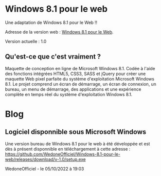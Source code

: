# Windows 8.1 pour le web

Une adaptation de Windows 8.1 pour le Web !!

Adresse de la version web : [Windows 8.1 pour le Web](https://wedoneofficiel.github.io/Boot-projets-Wedone-Officiel/Windows-8.1-pour-le-web-main/index.html).

Version actuelle : 1.0


## Qu'est-ce que c'est vraiment ? 

Maquette de conception en ligne de Microsoft Windows 8.1. Codée à l'aide des fonctions intégrées HTML5, CSS3, SASS et jQuery pour créer une maquette Web pixel parfaite du système d'exploitation Microsoft Windows 8.1. Le projet comprend un écran de démarrage, un écran de connexion, un bureau, un menu de démarrage, des applications et une expérience complète en temps réel du système d'exploitation Windows 8.1.

# Blog
## Logiciel disponnible sous Microsoft Windows
Une version bureau de Windows 8.1 pour le web à été développée et est dès à présent disponnible en téléchargement à cette adresse : https://github.com/WedoneOfficiel/Windows-8.1-pour-le-web/releases/download/v-1.0/setup.exe

WedoneOfficiel - le 05/10/2022 à 19:03
